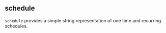 schedule
------------------------------
`schedule` provides a simple string representation of one time and recurring schedules. 
